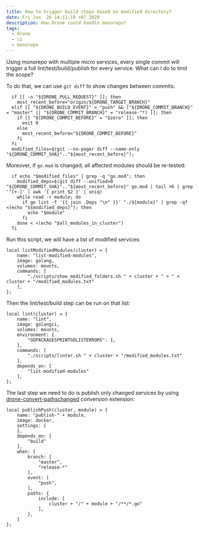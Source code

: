 ```yaml
---
title: How to trigger build steps based on modified directory?
date: Fri Jun  26 14:11:19 +07 2020
description: How Drone could handle monorepo?
tags:
  - drone
  - ci
  - monorepo
---
```

Using monorepo with multiple micro services, every single commit will trigger a full lint/test/build/publish for every service. What can I do to limit the scope?

To do that, we can use `git diff` to show changes between commits:

```shell script
  if [[ -n "${DRONE_PULL_REQUEST}" ]]; then
    most_recent_before="origin/${DRONE_TARGET_BRANCH}"
  elif [[ "${DRONE_BUILD_EVENT}" = "push" && ("${DRONE_COMMIT_BRANCH}" = "master" || "${DRONE_COMMIT_BRANCH}" = "release-"*) ]]; then
    if [[ "${DRONE_COMMIT_BEFORE}" = "$zero" ]]; then
      exit 0
    else
      most_recent_before="${DRONE_COMMIT_BEFORE}"
    fi
  fi
  modified_files=$(git --no-pager diff --name-only "${DRONE_COMMIT_SHA}".."${most_recent_before}");
```

Moreover, if `go.mod` is changed, all affected modules should be re-tested:

```shell script
  if echo "$modified_files" | grep -q "go.mod"; then
    modified_deps=$(git diff --unified=0 "${DRONE_COMMIT_SHA}".."${most_recent_before}" go.mod | tail +6 | grep '^[+-]' | awk '{ print $2 }' | uniq)
    while read -r module; do
      if go list -f '{{ join .Deps "\n" }}' "./${module}" | grep -qf <(echo "${modified_deps}"); then
        echo "$module"
      fi
    done < <(echo "$all_modules_in_cluster")
  fi
```

Run this script, we will have a list of modified services:

```jsonnet
local listModifiedModules(cluster) = {
    name: "list-modified-modules",
    image: golang,
    volumes: mounts,
	commands: [
	    "./scripts/show_modified_folders.sh " + cluster + " > " + cluster + "/modified_modules.txt"
	],
};
```

Then the lint/test/build step can be run on that list:

```jsonnet
local lint(cluster) = {
	name: "lint",
	image: golangci,
	volumes: mounts,
	environment: {
	    "GOPACKAGESPRINTGOLISTERRORS": 1,
	},
	commands: [
		"./scripts/linter.sh " + cluster + "/modified_modules.txt"
	],
	depends_on: [
		"list-modified-modules"
	],
};
```

The last step we need to do is publish only changed services by using [drone-convert-pathschanged](https://github.com/meltwater/drone-convert-pathschanged) conversion extension:

```jsonnet
local publishPush(cluster, module) = {
	name: "publish-" + module,
	image: docker,
	settings: {
	},
	depends_on: [
		"build"
	],
	when: {
		branch: [
			"master",
			"release-*"
		],
		event: [
		    "push",
		],
		paths: {
		    include: [
		        cluster + "/" + module + "/**/*.go"
		    ],
		},
	}
};
```